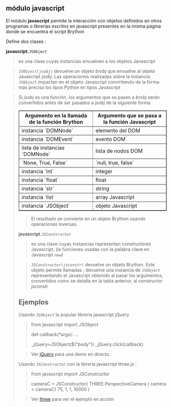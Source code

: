 módulo **javascript**
---------------------

El módulo **javascript** permite la interacción con objetos definidos en otros programas o librerías escritos en javascript presentes en la misma página donde se encuentra el script Brython

Define dos clases :

**javascript**.`JSObject`
>  es una clase cuyas instancias envuelven a los objetos Javascript

> <code>JSObject(_jsobj_)</code> devuelve un objeto *brobj* que envuelve al objeto Javascript *jsobj*. Las operaciones realizadas sobre la instancia `JSObject` impactan en el objeto Javascript convirtiendo de la forma más precisa los tipos Python en tipos Javascript

> Si *jsobj* es una función, los argumentos que se pasen a *brobj* serán convertidos antes de ser pasados a *jsobj* de la siguiente forma

> <table border='1'>
<tr><th>Argumento en la llamada de la función Brython</th><th>Argumento que se pasa a la función Javascript</th></tr>
<tr><td>instancia `DOMNode`</td><td>elemento del DOM</td></tr>
<tr><td>instancia `DOMEvent`</td><td>evento DOM</td></tr>
<tr><td>lista de instancias `DOMNode`</td><td>lista de nodos DOM</td></tr>
<tr><td>`None, True, False`</td><td>`null, true, false`</td></tr>
<tr><td>instancia `int`</td><td>integer</td></tr>
<tr><td>instancia `float`</td><td>float</td></tr>
<tr><td>instancia `str`</td><td>string</td></tr>
<tr><td>instancia `list`</td><td>array Javascript</td></tr>
<tr><td>instancia `JSObject`</td><td>objeto Javascript</td></tr>
</table>

> El resultado se convierte en un objeto Brython usando operaciones inversas.

**javascript**.`JSConstructor`
> es una clase cuyas instancias representan constructores Javascript, (ie funciones usadas con la palabra clave en Javascript `new`)

> <code>JSConstructor(_jsconstr_)</code> devuelve un objeto Brython. Este objeto permite llamadas ; devuelve una instancia de `JSObject` representando el Javascript obtenido al pasar los argumentos, convertidos como se detalla en la tabla anterior, al constructor *jsconstr* 

Ejemplos
--------
Usando `JSObject` la popular librería javascript jQuery

>    from javascript import JSObject
>
>    def callback(*args):
>        ...
>
>    _jQuery=JSObject($("body"))
>    _jQuery.click(callback)

> Ver [jQuery](../../gallery/jsobject_example.html) para una demo en directo.


Usando `JSConstructor` con la librería javascript three.js :

>    from javascript import JSConstructor
>    
>    cameraC = JSConstructor( THREE.PerspectiveCamera )
>    camera = cameraC( 75, 1, 1, 10000 )

> Ver [three](../../gallery/three.html) para ver el ejemplo en acción
